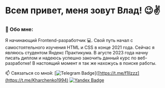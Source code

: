 
# Всем привет, меня зовут Влад! 😉✌



### 🤗 Обо мне:

Я начинающий Frontend-разработчик 💻. Свой путь начал с самостоятельного изучения HTML и CSS в конце 2021 года. Сейчас я являюсь студентом Яндекс Практикума. В агусте 2023 года начну писать диплом и надеюсь успешно закочить данный курс по веб-разработке! В настоящий момент я так же нахожусь в поиске работы. 

:mailbox: Связаться со мной: [![Telegram Badge](https://img.shields.io/badge/-vladislavkharchenko-blue?style=flat&logo=Telegram&logoColor=white)]([https://t.me/f1llzzz](https://t.me/Kharchenko1994) [![Yandex Badge](https://img.shields.io/badge/-Яндекс-red?style=flat&logo=Gmail&logoColor=white)](mailto:hv743163@yandex.ru)
